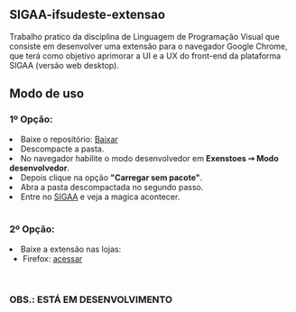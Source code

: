 <h2>SIGAA-ifsudeste-extensao</h2>
Trabalho pratico da disciplina de Linguagem de Programação Visual que consiste em desenvolver uma extensão para o navegador Google Chrome, que terá como objetivo aprimorar a UI e a UX do front-end da plataforma SIGAA (versão web desktop).
</br>
<h2>Modo de uso</h2>
<h3>1º Opção:</h3>
<li>Baixe o repositório: <a href="https://github.com/matheuswr89/SIGAA-ifsudeste-extensao/archive/refs/heads/main.zip">Baixar</a></li>
<li>Descompacte a pasta.</li>
<li>No navegador habilite o modo desenvolvedor em <b>Exenstoes ➙ Modo desenvolvedor</b>.</li>
<li>Depois clique na opção <b>"Carregar sem pacote"</b>.</li>
<li>Abra a pasta descompactada no segundo passo.</li>
<li>Entre no <a href="https://sig.ifsudestemg.edu.br">SIGAA</a> e veja a magica acontecer.</li>
<br>
<h3>2º Opção:</h3>
<li>Baixe a extensão nas lojas:
  <ul>
    <li>Firefox: <a href="https://addons.mozilla.org/pt-BR/firefox/addon/sigaa-ifsudeste-mg/">acessar</a></li>
  </ul>
</li>
<br>
<h3>OBS.: ESTÁ EM DESENVOLVIMENTO</h3>
